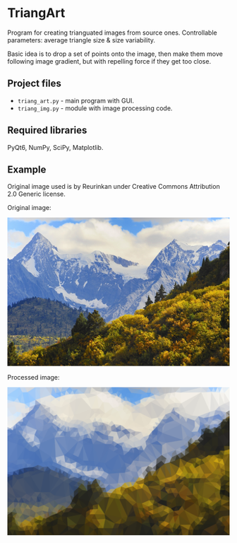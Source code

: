 # TriangArt
Program for creating trianguated images from source ones.
Controllable parameters: average triangle size & size variability.

Basic idea is to drop a set of points onto the image, then make them move following image gradient, but with repelling force if they get too close.

## Project files
* `triang_art.py` - main program with GUI.
* `triang_img.py` - module with image processing code.

## Required libraries
PyQt6, NumPy, SciPy, Matplotlib.

## Example
Original image used is by Reurinkan under Creative Commons Attribution 2.0 Generic license.

Original image: 

![Original image.](/ImgTest/Baxoi_County.jpg)

Processed image: 

![Processed image.](/ImgTest/Baxoi_County_triang.png)
